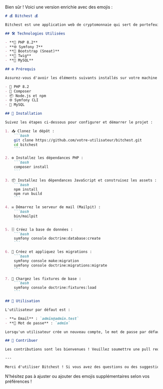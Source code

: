 Bien sûr ! Voici une version enrichie avec des emojis :

```markdown
# 💰 Bitchest 💰

Bitchest est une application web de cryptomonnaie qui sert de portefeuille électronique. Elle permet d'acheter, de vendre, d'envoyer des cryptomonnaies et de consulter l'historique des transactions.

## 🛠️ Technologies Utilisées

- **🐘 PHP 8.2**
- **🌐 Symfony 7**
- **🎨 Bootstrap (Sneat)**
- **📝 Twig**
- **🐬 MySQL**

## ⚙️ Prérequis

Assurez-vous d'avoir les éléments suivants installés sur votre machine :

- 🐘 PHP 8.2
- 🎼 Composer
- 📦 Node.js et npm
- 🌐 Symfony CLI
- 🐬 MySQL

## 🚀 Installation

Suivez les étapes ci-dessous pour configurer et démarrer le projet :

1. 📥 Clonez le dépôt :
    ```bash
    git clone https://github.com/votre-utilisateur/bitchest.git
    cd bitchest
    ```

2. ⚙️ Installez les dépendances PHP :
    ```bash
    composer install
    ```

3. 📦 Installez les dépendances JavaScript et construisez les assets :
    ```bash
    npm install
    npm run build
    ```

4. ✉️ Démarrez le serveur de mail (Mailpit) :
    ```bash
    bin/mailpit
    ```

5. 🗄️ Créez la base de données :
    ```bash
    symfony console doctrine:database:create
    ```

6. 📜 Créez et appliquez les migrations :
    ```bash
    symfony console make:migration
    symfony console doctrine:migrations:migrate
    ```

7. 🔄 Chargez les fixtures de base :
    ```bash
    symfony console doctrine:fixtures:load
    ```

## 👤 Utilisation

L'utilisateur par défaut est :

- **✉️ Email** : `admin@admin.test`
- **🔑 Mot de passe** : `admin`

Lorsqu'un utilisateur crée un nouveau compte, le mot de passe par défaut pour ce compte est `user`.

## 🤝 Contribuer

Les contributions sont les bienvenues ! Veuillez soumettre une pull request ou ouvrir une issue pour discuter de ce que vous souhaitez changer.

---

Merci d'utiliser Bitchest ! Si vous avez des questions ou des suggestions, n'hésitez pas à nous contacter. 😊
```

N'hésitez pas à ajuster ou ajouter des emojis supplémentaires selon vos préférences !